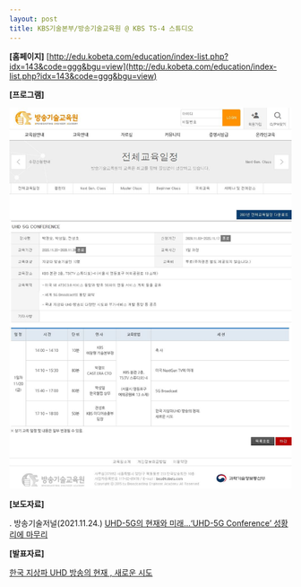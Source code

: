 ```yaml
---
layout: post
title: KBS기술본부/방송기술교육원 @ KBS TS-4 스튜디오
---
```




**[홈페이지]** [http://edu.kobeta.com/education/index-list.php?idx=143&code=ggg&bgu=view](http://edu.kobeta.com/education/index-list.php?idx=143&code=ggg&bgu=view)

**[프로그램]** 

![그림](/images/UHD-5G-Conference.JPG)


**[보도자료]** 

. 방송기술저널(2021.11.24.) [UHD-5G의 현재와 미래…‘UHD-5G Conference’ 성황리에 마무리](http://journal.kobeta.com/uhd-5g%ec%9d%98-%ed%98%84%ec%9e%ac%ec%99%80-%eb%af%b8%eb%9e%98uhd-5g-conference-%ec%84%b1%ed%99%a9%eb%a6%ac%ec%97%90-%eb%a7%88%eb%ac%b4%eb%a6%ac/)


**[발표자료]** 

[한국 지상파 UHD 방송의 현재 , 새로운 시도](https://speakerdeck.com/sunghojeon/201120-hangug-jisangpa-uhd-bangsongyi-hyeonjae-saeroun-sido-at-kbs-bongwan-ts-4)
